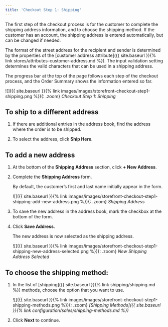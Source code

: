 ```yaml
---
title: 'Checkout Step 1: Shipping'
---
```


The first step of the checkout process is for the customer to complete the shipping address information, and to choose the shipping method. If the customer has an account, the shipping address is entered automatically, but can be changed if needed.

<!--{% if "Default.EE-B2B" contains site.edition %}-->
The format of the street address for the recipient and sender is determined by the properties of the [customer address attribute]({{ site.baseurl }}{% link stores/attributes-customer-address.md %}). The input validation setting determines the valid characters that can be used in a shipping address.

<!--{% endif %}-->
The progress bar at the top of the page follows each step of the checkout process, and the Order Summary shows the information entered so far.

![]({{ site.baseurl }}{% link images/images/storefront-checkout-step1-shipping.png %}){: .zoom}
_Checkout Step 1: Shipping_

## To ship to a different address

1. If there are additional entries in the address book, find the address where the order is to be shipped.

1. To select the address, click **Ship Here**.

## To add a new address

1. At the bottom of the **Shipping Address** section, click **+ New Address**.

1. Complete the **Shipping Address** form.

    By default, the customer’s first and last name initially appear in the form.

    ![]({{ site.baseurl }}{% link images/images/storefront-checkout-step1-shipping-add-new-address.png %}){: .zoom}
    _Shipping Address_

1. To save the new address in the address book, mark the checkbox at the bottom of the form.

1. Click **Save Address**.

    The new address is now selected as the shipping address.

    ![]({{ site.baseurl }}{% link images/images/storefront-checkout-step1-shipping-new-address-selected.png %}){: .zoom}
    _New Shipping Address Selected_

## To choose the shipping method:

1. In the list of [shipping]({{ site.baseurl }}{% link shipping/shipping.md %}) methods, choose the option that you want to use.

    ![]({{ site.baseurl }}{% link images/images/storefront-checkout-step1-shipping-methods.png %}){: .zoom}
    _[Shipping Methods]({{ site.baseurl }}{% link configuration/sales/shipping-methods.md %})_

1. Click **Next** to continue.
